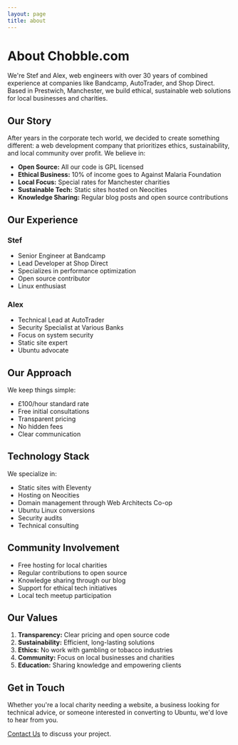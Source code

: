 ```yaml
---
layout: page
title: about
---
```


# About Chobble.com

We're Stef and Alex, web engineers with over 30 years of combined experience at companies like Bandcamp, AutoTrader, and Shop Direct. Based in Prestwich, Manchester, we build ethical, sustainable web solutions for local businesses and charities.

## Our Story

After years in the corporate tech world, we decided to create something different: a web development company that prioritizes ethics, sustainability, and local community over profit. We believe in:

- **Open Source:** All our code is GPL licensed
- **Ethical Business:** 10% of income goes to Against Malaria Foundation
- **Local Focus:** Special rates for Manchester charities
- **Sustainable Tech:** Static sites hosted on Neocities
- **Knowledge Sharing:** Regular blog posts and open source contributions

## Our Experience

### Stef
- Senior Engineer at Bandcamp
- Lead Developer at Shop Direct
- Specializes in performance optimization
- Open source contributor
- Linux enthusiast

### Alex
- Technical Lead at AutoTrader
- Security Specialist at Various Banks
- Focus on system security
- Static site expert
- Ubuntu advocate

## Our Approach

We keep things simple:
- £100/hour standard rate
- Free initial consultations
- Transparent pricing
- No hidden fees
- Clear communication

## Technology Stack

We specialize in:
- Static sites with Eleventy
- Hosting on Neocities
- Domain management through Web Architects Co-op
- Ubuntu Linux conversions
- Security audits
- Technical consulting

## Community Involvement

- Free hosting for local charities
- Regular contributions to open source
- Knowledge sharing through our blog
- Support for ethical tech initiatives
- Local tech meetup participation

## Our Values

1. **Transparency:** Clear pricing and open source code
2. **Sustainability:** Efficient, long-lasting solutions
3. **Ethics:** No work with gambling or tobacco industries
4. **Community:** Focus on local businesses and charities
5. **Education:** Sharing knowledge and empowering clients

## Get in Touch

Whether you're a local charity needing a website, a business looking for technical advice, or someone interested in converting to Ubuntu, we'd love to hear from you.

[Contact Us](/contact/) to discuss your project.
